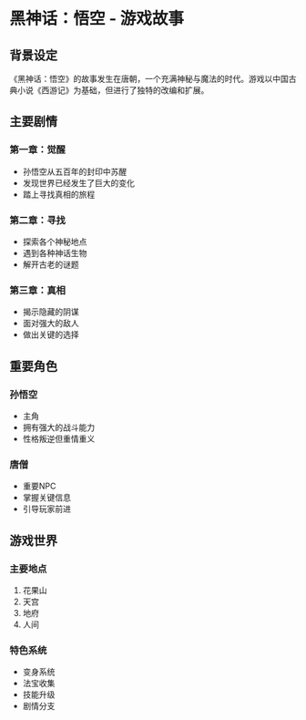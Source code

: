 # 黑神话：悟空 - 游戏故事

## 背景设定

《黑神话：悟空》的故事发生在唐朝，一个充满神秘与魔法的时代。游戏以中国古典小说《西游记》为基础，但进行了独特的改编和扩展。

## 主要剧情

### 第一章：觉醒
- 孙悟空从五百年的封印中苏醒
- 发现世界已经发生了巨大的变化
- 踏上寻找真相的旅程

### 第二章：寻找
- 探索各个神秘地点
- 遇到各种神话生物
- 解开古老的谜题

### 第三章：真相
- 揭示隐藏的阴谋
- 面对强大的敌人
- 做出关键的选择

## 重要角色

### 孙悟空
- 主角
- 拥有强大的战斗能力
- 性格叛逆但重情重义

### 唐僧
- 重要NPC
- 掌握关键信息
- 引导玩家前进

## 游戏世界

### 主要地点
1. 花果山
2. 天宫
3. 地府
4. 人间

### 特色系统
- 变身系统
- 法宝收集
- 技能升级
- 剧情分支 